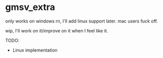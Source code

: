 # gmsv_extra

only works on windows rn, I'll add linux support later.  mac users fuck off.

wip, I'll work on it/improve on it when I feel like it.

TODO:
- Linux implementation 
